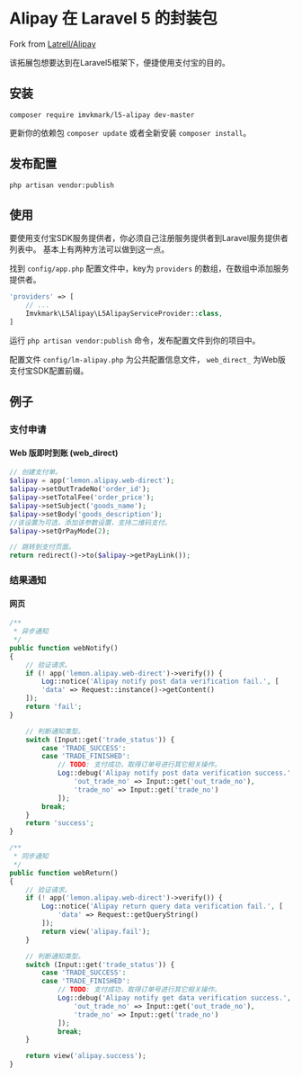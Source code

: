 # Alipay 在 Laravel 5 的封装包

Fork from [Latrell/Alipay](https://github.com/Latrell/Alipay)

该拓展包想要达到在Laravel5框架下，便捷使用支付宝的目的。

## 安装

```
composer require imvkmark/l5-alipay dev-master
```

更新你的依赖包 ```composer update``` 或者全新安装 ```composer install```。

## 发布配置

```
php artisan vendor:publish
```

## 使用

要使用支付宝SDK服务提供者，你必须自己注册服务提供者到Laravel服务提供者列表中。
基本上有两种方法可以做到这一点。

找到 `config/app.php` 配置文件中，key为 `providers` 的数组，在数组中添加服务提供者。

```php
'providers' => [
    // ...
    Imvkmark\L5Alipay\L5AlipayServiceProvider::class,
]
```

运行 `php artisan vendor:publish` 命令，发布配置文件到你的项目中。

配置文件 `config/lm-alipay.php` 为公共配置信息文件， `web_direct_` 为Web版支付宝SDK配置前缀。

## 例子

### 支付申请

#### Web 版即时到账 (web_direct)

```php
// 创建支付单。
$alipay = app('lemon.alipay.web-direct');
$alipay->setOutTradeNo('order_id');
$alipay->setTotalFee('order_price');
$alipay->setSubject('goods_name');
$alipay->setBody('goods_description');
//该设置为可选，添加该参数设置，支持二维码支付。
$alipay->setQrPayMode(2);

// 跳转到支付页面。
return redirect()->to($alipay->getPayLink());
```

### 结果通知

#### 网页

```php
/**
 * 异步通知
 */
public function webNotify()
{
    // 验证请求。
    if (! app('lemon.alipay.web-direct')->verify()) {
        Log::notice('Alipay notify post data verification fail.', [
        'data' => Request::instance()->getContent()
    ]);
    return 'fail';
}

    // 判断通知类型。
    switch (Input::get('trade_status')) {
        case 'TRADE_SUCCESS':
        case 'TRADE_FINISHED':
            // TODO: 支付成功，取得订单号进行其它相关操作。
            Log::debug('Alipay notify post data verification success.', [
                'out_trade_no' => Input::get('out_trade_no'),
                'trade_no' => Input::get('trade_no')
            ]);
        break;
    }
    return 'success';
}

/**
 * 同步通知
 */
public function webReturn()
{
    // 验证请求。
    if (! app('lemon.alipay.web-direct')->verify()) {
        Log::notice('Alipay return query data verification fail.', [
            'data' => Request::getQueryString()
        ]);
        return view('alipay.fail');
    }

    // 判断通知类型。
    switch (Input::get('trade_status')) {
        case 'TRADE_SUCCESS':
        case 'TRADE_FINISHED':
            // TODO: 支付成功，取得订单号进行其它相关操作。
            Log::debug('Alipay notify get data verification success.', [
                'out_trade_no' => Input::get('out_trade_no'),
                'trade_no' => Input::get('trade_no')
            ]);
            break;
    }

	return view('alipay.success');
}
```
